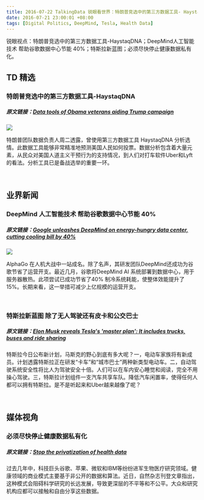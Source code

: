 ```yaml
---
title: 2016-07-22 TalkingData 锐眼看世界：特朗普竞选中的第三方数据工具- HaystaqDNA
date: 2016-07-21 23:00:01 +08:00
tags: [Digital Politics, DeepMind, Tesla, Health Data]
---
```


锐眼视点：特朗普竞选中的第三方数据工具-HaystaqDNA；DeepMind人工智能技术 帮助谷歌数据中心节能 40%；特斯拉新蓝图；必须尽快停止健康数据私有化。

## TD 精选

### 特朗普竞选中的第三方数据工具-HaystaqDNA

##### 原文链接：[Data tools of Obama veterans aiding Trump campaign](http://www.politico.com/story/2016/07/obama-veterans-software-aiding-trump-campaign-225911)

![](http://i1.piimg.com/567952/bca06245d1dcb254.jpg)

特朗普团队数据负责人周二透露，曾使用第三方数据工具 HaystaqDNA 分析选情。此数据工具能够非常精准地预测美国人民如何投票。数据分析包含着大量元素，从民众对美国人道主义干预行为的支持情况，到人们对打车软件Uber和Lyft的看法。分析工具已是备战选举的重要一环。

<br>

## 业界新闻

### DeepMind 人工智能技术 帮助谷歌数据中心节能  40%

##### 原文链接：[Google unleashes DeepMind on energy-hungry data center, cutting cooling bill by 40%](https://techcrunch.com/2016/07/20/google-unleashes-deepmind-on-energy-hungry-datacenter-cutting-cooling-bill-by-40-percent/)

![](http://i1.piimg.com/567952/be29476c17412872.png)


AlphaGo 在人机大战中一站成名。除了名声，其研发团队DeepMind还成功为谷歌节省了运营开支。最近几月，谷歌将DeepMind AI 系统部署到数据中心，用于服务器散热。此项尝试已成功节省了40% 制冷系统耗能，使整体效能提升了15%。长期来看，这一举措可减少上亿规模的运营开支。

<br>

### 特斯拉新蓝图  除了无人驾驶还有皮卡和公交巴士

##### 原文链接：[Elon Musk reveals Tesla's 'master plan': It includes trucks, buses and ride sharing](http://www.latimes.com/business/autos/la-fi-hy-musk-master-plan-20160714-snap-story.html)

特斯拉今日公布新计划，马斯克的野心到底有多大呢？一，电动车家族将有新成员。计划透露特斯拉正在研发“卡车”和“城市巴士”两种新类型电动车。二，自动驾驶系统安全性将比人为驾驶安全十倍。人们可以在车内安心睡觉和阅读，完全不用操心驾驶。三，特斯拉计划组件一支汽车共享车队。降低汽车闲置率，使得任何人都可以拥有特斯拉。是不是听起来和Uber越来越像了呢？

<br>

## 媒体视角

### 必须尽快停止健康数据私有化

##### 原文链接：[Stop the privatization of health data](http://www.nature.com/news/stop-the-privatization-of-health-data-1.20268)

过去几年中，科技巨头谷歌、苹果、微软和IBM等纷纷进军生物医疗研究领域。健康领域的商业模式主要基于非公开的数据和算法。近日，自然杂志刊登文章指出，这种模式会阻碍科学研究的长远发展，导致更深层的不平等和不公平。大众和研究机构应都可以接触和自由分享这些数据。

<br>
